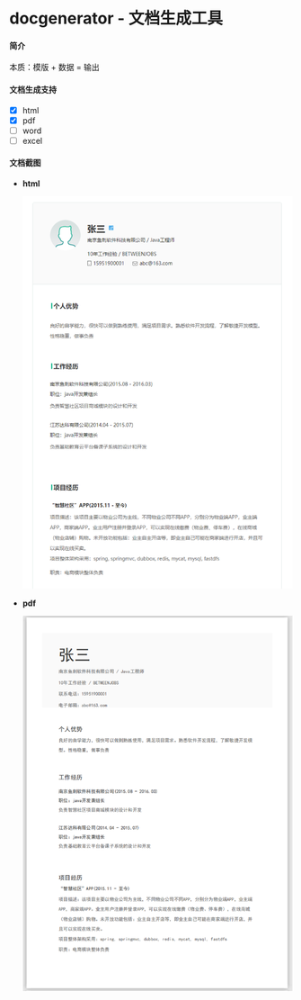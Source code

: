# docgenerator - 文档生成工具

#### 简介
本质：模版 + 数据 = 输出


#### 文档生成支持

- [x] html
- [x] pdf
- [ ] word
- [ ] excel 

#### 文档截图

+ **html**

  ![image-20211129235847371](README.assets/image-20211129235847371.png)


+ **pdf**

  ![image-20211129235926730](README.assets/image-20211129235926730.png)
